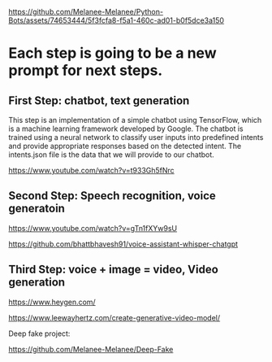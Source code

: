 

https://github.com/Melanee-Melanee/Python-Bots/assets/74653444/5f3fcfa8-f5a1-460c-ad01-b0f5dce3a150

# Each step is going to be a new prompt for next steps.


## First Step: chatbot, text generation 
This step is an implementation of a simple chatbot using TensorFlow, which is a machine learning framework developed by Google. The chatbot is trained using a neural network to classify user inputs into predefined intents and provide appropriate responses based on the detected intent.
The intents.json file is the data that we will provide to our chatbot.


https://www.youtube.com/watch?v=t933Gh5fNrc

## Second Step: Speech recognition, voice generatoin 

https://www.youtube.com/watch?v=gTn1fXYw9sU

https://github.com/bhattbhavesh91/voice-assistant-whisper-chatgpt



## Third Step:  voice + image = video, Video generation 

https://www.heygen.com/

https://www.leewayhertz.com/create-generative-video-model/

Deep fake project:

https://github.com/Melanee-Melanee/Deep-Fake

